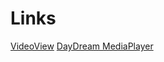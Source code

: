 # Links
[VideoView](https://code.tutsplus.com/tutorials/streaming-video-in-android-apps--cms-19888)
[DayDream MediaPlayer](https://stackoverflow.com/questions/28434519/videoview-and-mediacontroller-within-a-daydream)